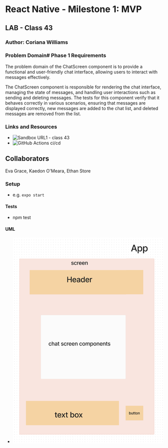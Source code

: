 # React Native - Milestone 1: MVP
## LAB - Class 43
### Author: Coriana Williams

### Problem Domain# Phase 1 Requirements
The problem domain of the ChatScreen component is to provide a functional and user-friendly chat interface, allowing users to interact with messages effectively. 

The ChatScreen component is responsible for rendering the chat interface, managing the state of messages, and handling user interactions such as sending and deleting messages. The tests for this component verify that it behaves correctly in various scenarios, ensuring that messages are displayed correctly, new messages are added to the chat list, and deleted messages are removed from the list.

### Links and Resources
- ![Sandbox URL1 - class 43]()
- ![GitHub Actions ci/cd](https://github.com/Coriana1/todo-app/actions)

## Collaborators
Eva Grace, Kaedon O'Meara, Ethan Store

### Setup
- e.g. `expo start`

#### Tests
- npm test

#### UML
- ![UML - Class 43](./assets/lab43UML.png)